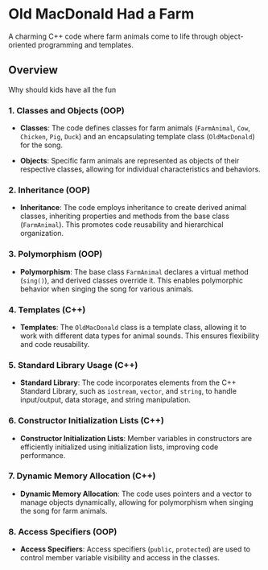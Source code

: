 # Old MacDonald Had a Farm

A charming C++ code where farm animals come to life through object-oriented programming and templates.

## Overview

Why should kids have all the fun

### 1. Classes and Objects (OOP)

- **Classes**: The code defines classes for farm animals (`FarmAnimal`, `Cow`, `Chicken`, `Pig`, `Duck`) and an encapsulating template class (`OldMacDonald`) for the song.

- **Objects**: Specific farm animals are represented as objects of their respective classes, allowing for individual characteristics and behaviors.

### 2. Inheritance (OOP)

- **Inheritance**: The code employs inheritance to create derived animal classes, inheriting properties and methods from the base class (`FarmAnimal`). This promotes code reusability and hierarchical organization.

### 3. Polymorphism (OOP)

- **Polymorphism**: The base class `FarmAnimal` declares a virtual method (`sing()`), and derived classes override it. This enables polymorphic behavior when singing the song for various animals.

### 4. Templates (C++)

- **Templates**: The `OldMacDonald` class is a template class, allowing it to work with different data types for animal sounds. This ensures flexibility and code reusability.

### 5. Standard Library Usage (C++)

- **Standard Library**: The code incorporates elements from the C++ Standard Library, such as `iostream`, `vector`, and `string`, to handle input/output, data storage, and string manipulation.

### 6. Constructor Initialization Lists (C++)

- **Constructor Initialization Lists**: Member variables in constructors are efficiently initialized using initialization lists, improving code performance.

### 7. Dynamic Memory Allocation (C++)

- **Dynamic Memory Allocation**: The code uses pointers and a vector to manage objects dynamically, allowing for polymorphism when singing the song for farm animals.

### 8. Access Specifiers (OOP)

- **Access Specifiers**: Access specifiers (`public`, `protected`) are used to control member variable visibility and access in the classes.
